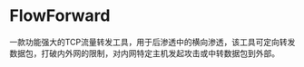 # FlowForward

一款功能强大的TCP流量转发工具，用于后渗透中的横向渗透，该工具可定向转发数据包，打破内外网的限制，对内网特定主机发起攻击或中转数据包到外部。



















